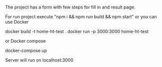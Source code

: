 The project has a form with few steps for fill in and result page.

For run project execute "npm i && npm run build && npm start"
or you can use Docker

docker build -t home-ht-test .
docker run -p 3000:3000 home-ht-test

or Docker compose

docker-compose up

Server will run on localhost:3000